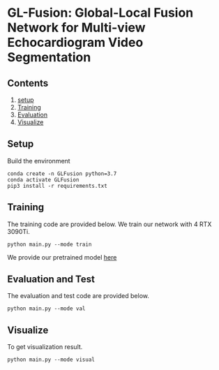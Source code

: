 # GL-Fusion: Global-Local Fusion Network for Multi-view Echocardiogram Video Segmentation


## Contents
1. [setup](#setup)
2. [Training](#training)
3. [Evaluation](#evaluation)
4. [Visualize](#Visualize)

## Setup

Build the environment

```Shell
conda create -n GLFusion python=3.7
conda activate GLFusion
pip3 install -r requirements.txt
```

## Training
The training code are provided below. We train our network with 4 RTX 3090Ti.
```Shell
python main.py --mode train
```
We provide our pretrained model [here](https://hkustconnect-my.sharepoint.com/:f:/g/personal/jyangcu_connect_ust_hk/EuAO44c-s1pBgOvNqAzCgTYBuHLcgjjG_a4E1aPjotAJ1w?e=yRo0l3)

## Evaluation and Test
The evaluation and test code are provided below.
```Shell
python main.py --mode val 
```
## Visualize
To get visualization result.
```Shell
python main.py --mode visual
```

